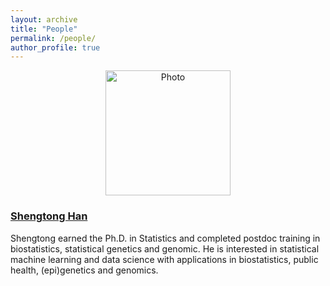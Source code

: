 ```yaml
---
layout: archive
title: "People"
permalink: /people/
author_profile: true
---
```




<p align="center">
  <img src="https://han16.github.io/shengtonghan.github.io/images/head shot.jpg?raw=true" alt="Photo" style="width: 200px;"/> 
</p>


### [Shengtong Han](https://han16.github.io/shengtonghan.github.io//)  

Shengtong earned the Ph.D. in Statistics and completed postdoc training in biostatistics, statistical genetics and genomic. He is interested in statistical machine learning and data science with applications in biostatistics, public health, (epi)genetics and genomics.   

